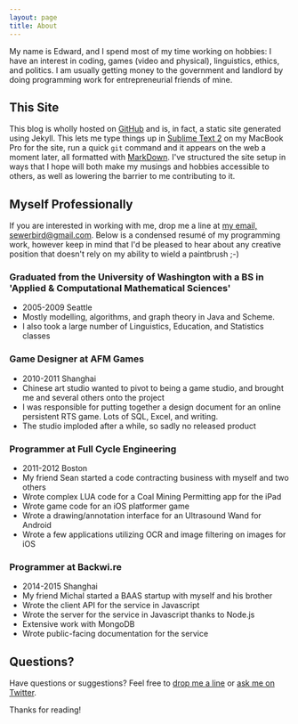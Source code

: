 ```yaml
---
layout: page
title: About
---
```


My name is Edward, and I spend most of my time working on hobbies: I have an interest in coding, games (video and physical), linguistics, ethics, and politics. I am usually getting money to the government and landlord by doing programming work for entrepreneurial friends of mine.

## This Site

This blog is wholly hosted on [GitHub](http://github.com/Sewerbird/sewerbird.github.io) and is, in fact, a static site generated using Jekyll. This lets me type things up in [Sublime Text 2](http://sublimetext.com) on my MacBook Pro for the site, run a quick `git` command and it appears on the web a moment later, all formatted with [MarkDown](daringfireball.net/projects/markdown). I've structured the site setup in ways that I hope will both make my musings and hobbies accessible to others, as well as lowering the barrier to me contributing to it.

## Myself Professionally

If you are interested in working with me, drop me a line at [my email, sewerbird@gmail.com](sewerbird@gmail.com). Below is a condensed resumé of my programming work, however keep in mind that I'd be pleased to hear about any creative position that doesn't rely on my ability to wield a paintbrush ;-)

### Graduated from the University of Washington with a BS in 'Applied & Computational Mathematical Sciences'

- 2005-2009 Seattle
- Mostly modelling, algorithms, and graph theory in Java and Scheme. 
- I also took a large number of Linguistics, Education, and Statistics classes

### Game Designer at AFM Games

- 2010-2011 Shanghai
- Chinese art studio wanted to pivot to being a game studio, and brought me and several others onto the project
- I was responsible for putting together a design document for an online persistent RTS game. Lots of SQL, Excel, and writing.
- The studio imploded after a while, so sadly no released product

### Programmer at Full Cycle Engineering

- 2011-2012 Boston
- My friend Sean started a code contracting business with myself and two others
- Wrote complex LUA code for a Coal Mining Permitting app for the iPad
- Wrote game code for an iOS platformer game
- Wrote a drawing/annotation interface for an Ultrasound Wand for Android
- Wrote a few applications utilizing OCR and image filtering on images for iOS

### Programmer at Backwi.re

- 2014-2015 Shanghai
- My friend Michal started a BAAS startup with myself and his brother
- Wrote the client API for the service in Javascript
- Wrote the server for the service in Javascript thanks to Node.js
- Extensive work with MongoDB
- Wrote public-facing documentation for the service

## Questions?

Have questions or suggestions? Feel free to [drop me a line](sewerbird@gmail.com) or [ask me on Twitter](https://twitter.com/ekmiv).

Thanks for reading!
